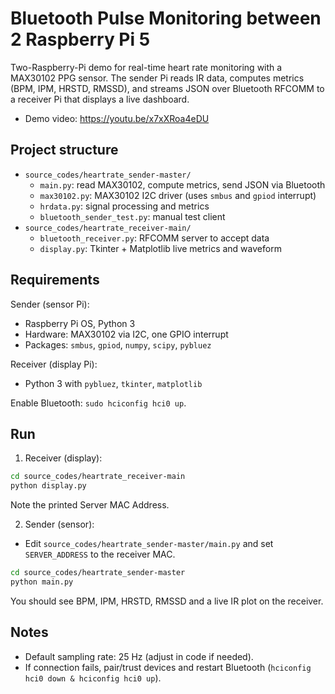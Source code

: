 # Bluetooth Pulse Monitoring between 2 Raspberry Pi 5

Two-Raspberry-Pi demo for real-time heart rate monitoring with a MAX30102 PPG sensor. The sender Pi reads IR data, computes metrics (BPM, IPM, HRSTD, RMSSD), and streams JSON over Bluetooth RFCOMM to a receiver Pi that displays a live dashboard.

- Demo video: https://youtu.be/x7xXRoa4eDU

## Project structure
- `source_codes/heartrate_sender-master/`
  - `main.py`: read MAX30102, compute metrics, send JSON via Bluetooth
  - `max30102.py`: MAX30102 I2C driver (uses `smbus` and `gpiod` interrupt)
  - `hrdata.py`: signal processing and metrics
  - `bluetooth_sender_test.py`: manual test client
- `source_codes/heartrate_receiver-main/`
  - `bluetooth_receiver.py`: RFCOMM server to accept data
  - `display.py`: Tkinter + Matplotlib live metrics and waveform

## Requirements
Sender (sensor Pi):
- Raspberry Pi OS, Python 3
- Hardware: MAX30102 via I2C, one GPIO interrupt
- Packages: `smbus`, `gpiod`, `numpy`, `scipy`, `pybluez`

Receiver (display Pi):
- Python 3 with `pybluez`, `tkinter`, `matplotlib`

Enable Bluetooth: `sudo hciconfig hci0 up`.

## Run
1) Receiver (display):
```bash
cd source_codes/heartrate_receiver-main
python display.py
```
Note the printed Server MAC Address.

2) Sender (sensor):
- Edit `source_codes/heartrate_sender-master/main.py` and set `SERVER_ADDRESS` to the receiver MAC.
```bash
cd source_codes/heartrate_sender-master
python main.py
```

You should see BPM, IPM, HRSTD, RMSSD and a live IR plot on the receiver.

## Notes
- Default sampling rate: 25 Hz (adjust in code if needed).
- If connection fails, pair/trust devices and restart Bluetooth (`hciconfig hci0 down & hciconfig hci0 up`).
